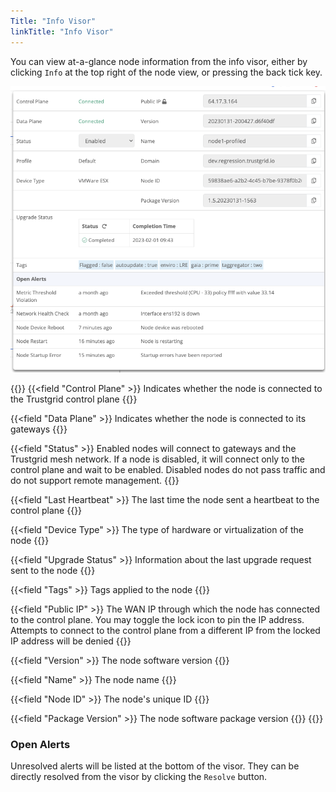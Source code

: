 ```yaml
---
Title: "Info Visor"
linkTitle: "Info Visor"
---
```


You can view at-a-glance node information from the info visor, either by clicking `Info` at the top right of the node view, or pressing the back tick key.

![img](visor.png)

{{<fields>}}
{{<field "Control Plane" >}}
Indicates whether the node is connected to the Trustgrid control plane
{{</field >}}

{{<field "Data Plane" >}}
Indicates whether the node is connected to its gateways
{{</field >}}

{{<field "Status" >}}
Enabled nodes will connect to gateways and the Trustgrid mesh network. If a node is disabled, it will connect only to the control plane and wait to be enabled. Disabled nodes do not pass traffic and do not support remote management.
{{</field >}}

{{<field "Last Heartbeat" >}}
The last time the node sent a heartbeat to the control plane
{{</field >}}

{{<field "Device Type" >}}
The type of hardware or virtualization of the node
{{</field >}}

{{<field "Upgrade Status" >}}
Information about the last upgrade request sent to the node
{{</field >}}

{{<field "Tags" >}}
Tags applied to the node
{{</field >}}

{{<field "Public IP" >}}
The WAN IP through which the node has connected to the control plane. You may toggle the lock icon to pin the IP address. Attempts to connect to the control plane from a different IP from the locked IP address will be denied
{{</field >}}

{{<field "Version" >}}
The node software version
{{</field >}}

{{<field "Name" >}}
The node name
{{</field >}}

{{<field "Node ID" >}}
The node's unique ID
{{</field >}}

{{<field "Package Version" >}}
The node software package version
{{</field >}}
{{</fields>}}

### Open Alerts

Unresolved alerts will be listed at the bottom of the visor. They can be directly resolved from the visor by clicking the `Resolve` button.
